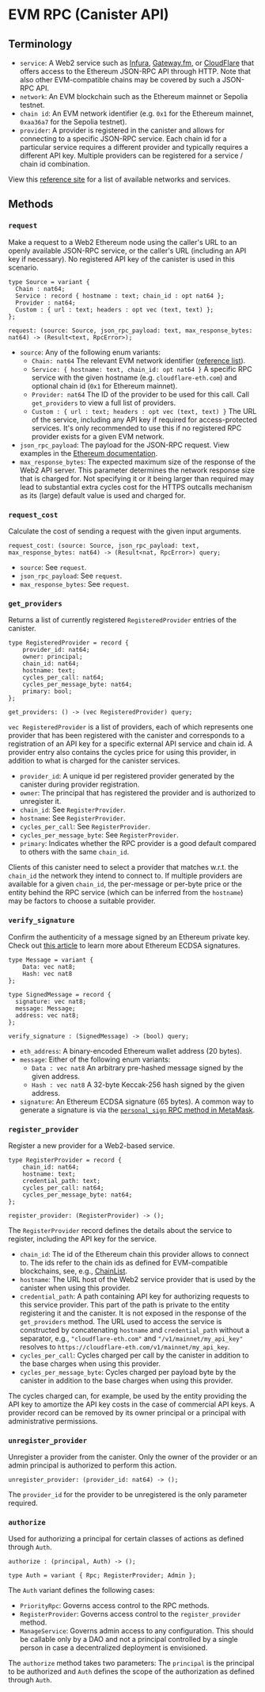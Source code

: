 # EVM RPC (Canister API)

## Terminology

* `service`: A Web2 service such as [Infura](https://www.infura.io/), [Gateway.fm](https://gateway.fm/), or [CloudFlare](https://www.cloudflare.com/en-gb/web3/) that offers access to the Ethereum JSON-RPC API through HTTP. Note that also other EVM-compatible chains may be covered by such a JSON-RPC API.
* `network`: An EVM blockchain such as the Ethereum mainnet or Sepolia testnet.
* `chain id`: An EVM network identifier (e.g. `0x1` for the Ethereum mainnet, `0xaa36a7` for the Sepolia testnet). 
* `provider`: A provider is registered in the canister and allows for connecting to a specific JSON-RPC service. Each chain id for a particular service requires a different provider and typically requires a different API key. Multiple providers can be registered for a service / chain id combination.

View this [reference site](https://chainlist.org/?testnets=true) for a list of available networks and services. 

## Methods

### `request`

Make a request to a Web2 Ethereum node using the caller's URL to an openly available JSON-RPC service, or the caller's URL (including an API key if necessary). No registered API key of the canister is used in this scenario.

```candid
type Source = variant {
  Chain : nat64;
  Service : record { hostname : text; chain_id : opt nat64 };
  Provider : nat64;
  Custom : { url : text; headers : opt vec (text, text) };
};

request: (source: Source, json_rpc_payload: text, max_response_bytes: nat64) -> (Result<text, RpcError>);
```

* `source`: Any of the following enum variants:
  * `Chain: nat64` The relevant EVM network identifier ([reference list](https://chainlist.org/?testnets=true)).
  * `Service: { hostname: text, chain_id: opt nat64 }` A specific RPC service with the given hostname (e.g. `cloudflare-eth.com`) and optional chain id (`0x1` for Ethereum mainnet).
  * `Provider: nat64` The ID of the provider to be used for this call. Call `get_providers` to view a full list of providers.
  * `Custom : { url : text; headers : opt vec (text, text) }` The URL of the service, including any API key if required for access-protected services. It's only recommended to use this if no registered RPC provider exists for a given EVM network.
* `json_rpc_payload`: The payload for the JSON-RPC request. View examples in the [Ethereum documentation](https://ethereum.org/en/developers/docs/apis/json-rpc/).
* `max_response_bytes`: The expected maximum size of the response of the Web2 API server. This parameter determines the network response size that is charged for. Not specifying it or it being larger than required may lead to substantial extra cycles cost for the HTTPS outcalls mechanism as its (large) default value is used and charged for.


### `request_cost`

Calculate the cost of sending a request with the given input arguments.

```candid
request_cost: (source: Source, json_rpc_payload: text, max_response_bytes: nat64) -> (Result<nat, RpcError>) query;
```

* `source`: See `request`.
* `json_rpc_payload`: See `request`.
* `max_response_bytes`: See `request`.


### `get_providers`

Returns a list of currently registered `RegisteredProvider` entries of the canister.

```candid
type RegisteredProvider = record {
    provider_id: nat64;
    owner: principal;
    chain_id: nat64;
    hostname: text;
    cycles_per_call: nat64;
    cycles_per_message_byte: nat64;
    primary: bool;
};

get_providers: () -> (vec RegisteredProvider) query;
```

`vec RegisteredProvider` is a list of providers, each of which represents one provider that has been registered with the canister and corresponds to a registration of an API key for a specific external API service and chain id. A provider entry also contains the cycles price for using this provider, in addition to what is charged for the canister services.

* `provider_id`: A unique id per registered provider generated by the canister during provider registration.
* `owner`: The principal that has registered the provider and is authorized to unregister it.
* `chain_id`: See `RegisterProvider`.
* `hostname`: See `RegisterProvider`.
* `cycles_per_call`: See `RegisterProvider`.
* `cycles_per_message_byte`: See `RegisterProvider`.
* `primary`: Indicates whether the RPC provider is a good default compared to others with the same `chain_id`.

Clients of this canister need to select a provider that matches w.r.t. the `chain_id` the network they intend to connect to. If multiple providers are available for a given `chain_id`, the per-message or per-byte price or the entity behind the RPC service (which can be inferred from the `hostname`) may be factors to choose a suitable provider.


### `verify_signature`

Confirm the authenticity of a message signed by an Ethereum private key. Check out [this article](https://programtheblockchain.com/posts/2018/02/17/signing-and-verifying-messages-in-ethereum/) to learn more about Ethereum ECDSA signatures.

```candid
type Message = variant {
    Data: vec nat8;
    Hash: vec nat8
};

type SignedMessage = record {
  signature: vec nat8;
  message: Message;
  address: vec nat8;
};

verify_signature : (SignedMessage) -> (bool) query;
```

* `eth_address`: A binary-encoded Ethereum wallet address (20 bytes).
* `message`: Either of the following enum variants:
  * `Data : vec nat8` An arbitrary pre-hashed message signed by the given address.
  * `Hash : vec nat8` A 32-byte Keccak-256 hash signed by the given address.
* `signature`: An Ethereum ECDSA signature (65 bytes). A common way to generate a signature is via the [`personal_sign` RPC method in MetaMask](https://docs.metamask.io/wallet/how-to/sign-data/#use-personal_sign).


### `register_provider`

Register a new provider for a Web2-based service.

```candid
type RegisterProvider = record {
    chain_id: nat64;
    hostname: text;
    credential_path: text;
    cycles_per_call: nat64;
    cycles_per_message_byte: nat64;
};

register_provider: (RegisterProvider) -> ();
```

The `RegisterProvider` record defines the details about the service to register, including the API key for the service.
* `chain_id`: The id of the Ethereum chain this provider allows to connect to. The ids refer to the chain ids as defined for EVM-compatible blockchains, see, e.g., [ChainList](https://chainlist.org/?testnets=true).
* `hostname`: The URL host of the Web2 service provider that is used by the canister when using this provider.
* `credential_path`: A path containing API key for authorizing requests to this service provider. This part of the path is private to the entity registering it and the canister. It is not exposed in the response of the `get_providers` method. The URL used to access the service is constructed by concatenating `hostname` and `credential_path` without a separator, e.g., `"cloudflare-eth.com"` and `"/v1/mainnet/my_api_key"` resolves to `https://cloudflare-eth.com/v1/mainnet/my_api_key`.
* `cycles_per_call`: Cycles charged per call by the canister in addition to the base charges when using this provider.
* `cycles_per_message_byte`: Cycles charged per payload byte by the canister in addition to the base charges when using this provider.

The cycles charged can, for example, be used by the entity providing the API key to amortize the API key costs in the case of commercial API keys. A provider record can be removed by its owner principal or a principal with administrative permissions.


### `unregister_provider`

Unregister a provider from the canister. Only the owner of the provider or an admin principal is authorized to perform this action.

```candid
unregister_provider: (provider_id: nat64) -> ();
```

The `provider_id` for the provider to be unregistered is the only parameter required.


### `authorize`

Used for authorizing a principal for certain classes of actions as defined through `Auth`.

```candid
authorize : (principal, Auth) -> ();

type Auth = variant { Rpc; RegisterProvider; Admin };
```

The `Auth` variant defines the following cases:
* `PriorityRpc`: Governs access control to the RPC methods.
* `RegisterProvider`: Governs access control to the `register_provider` method.
* `ManageService`: Governs admin access to any configuration. This should be callable only by a DAO and not a principal controlled by a single person in case a decentralized deployment is envisioned.

The `authorize` method takes two parameters: The `principal` is the principal to be authorized and `Auth` defines the scope of the authorization as defined through `Auth`.
